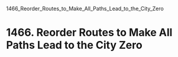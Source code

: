 1466_Reorder_Routes_to_Make_All_Paths_Lead_to_the_City_Zero
# 1466. Reorder Routes to Make All Paths Lead to the City Zero

